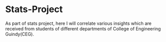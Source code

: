 # Stats-Project
As part of stats project, here I will correlate various insights which are received from students of different departments of College of Engineering Guindy(CEG).
